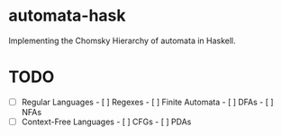 # automata-hask
Implementing the Chomsky Hierarchy of automata in Haskell.

# TODO
- [ ] Regular Languages
      - [ ] Regexes
      - [ ] Finite Automata
           - [ ] DFAs
           - [ ] NFAs
- [ ] Context-Free Languages
      - [ ] CFGs
      - [ ] PDAs
